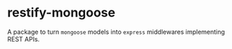 # restify-mongoose
A package to turn `mongoose` models into `express` middlewares implementing REST APIs.